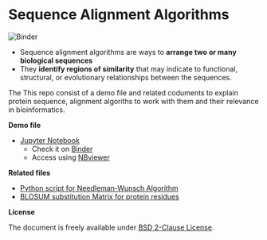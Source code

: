 # Sequence Alignment Algorithms

![Binder](https://mybinder.org/v2/gh/malvikasharan/Alignment-Algorithms/master)

- Sequence alignment algorithms are ways to **arrange two or many biological sequences** 
- They **identify regions of similarity** that may indicate to functional, structural, or evolutionary relationships between the sequences.

The This repo consist of a demo file and related coduments to explain protein sequence, alignment algoriths to work with them and their relevance in bioinformatics.

**Demo file**

- [Jupyter Notebook](https://github.com/malvikasharan/Alignment-Algorithms/blob/master/homage_to_alignment%20algorithms.ipynb)
  - Check it on [Binder](https://hub.gke.mybinder.org/user/malvikasharan-a-ment-algorithms-tfh31x6h/notebooks/homage_to_alignment%20algorithms.ipynb)
  - Access using [NBviewer](https://nbviewer.jupyter.org/github/malvikasharan/Alignment-Algorithms/blob/master/homage_to_alignment%20algorithms.ipynb)
  
**Related files**

- [Python script for Needleman-Wunsch Algorithm](https://github.com/malvikasharan/Alignment-Algorithms/blob/master/alignment_simple.py)
- [BLOSUM substitution Matrix for protein residues](https://github.com/malvikasharan/Alignment-Algorithms/blob/master/blosum62.bla)

**License**

The document is freely available under [BSD 2-Clause License](https://github.com/malvikasharan/Alignment-Algorithms/blob/master/LICENSE).



